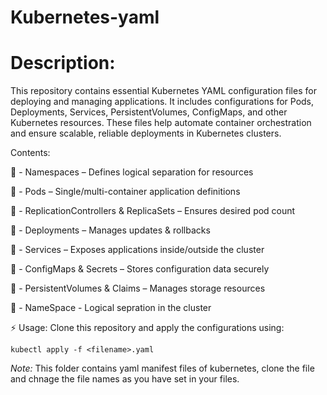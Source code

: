 # Kubernetes-yaml

# **Description:**
This repository contains essential Kubernetes YAML configuration files for deploying and managing applications. It includes configurations for Pods, Deployments, Services, PersistentVolumes, ConfigMaps, and other Kubernetes resources. These files help automate container orchestration and ensure scalable, reliable deployments in Kubernetes clusters.

Contents:

📌 - Namespaces – Defines logical separation for resources

📌 - Pods – Single/multi-container application definitions

📌 - ReplicationControllers & ReplicaSets – Ensures desired pod count

📌 - Deployments – Manages updates & rollbacks

📌 - Services – Exposes applications inside/outside the cluster

📌 - ConfigMaps & Secrets – Stores configuration data securely

📌 - PersistentVolumes & Claims – Manages storage resources

📌 - NameSpace - Logical sepration in the cluster


⚡ Usage: Clone this repository and apply the configurations using:

```
kubectl apply -f <filename>.yaml
```



*Note:* This folder contains yaml manifest files of kubernetes, clone the file and chnage the file names as you have set in your files.
